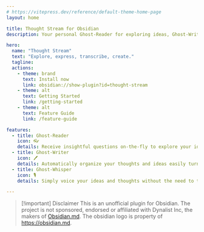 ```yaml
---
# https://vitepress.dev/reference/default-theme-home-page
layout: home

title: Thought Stream for Obsidian
description: Your personal Ghost-Reader for exploring ideas, Ghost-Writer for creating content and Ghost-Whisper for conveniently transcribing your voice.

hero:
  name: "Thought Stream"
  text: "Explore, express, transcribe, create."
  tagline: 
  actions:
    - theme: brand
      text: Install now
      link: obsidian://show-plugin?id=thought-stream
    - theme: alt
      text: Getting Started
      link: /getting-started
    - theme: alt
      text: Feature Guide
      link: /feature-guide

features:
  - title: Ghost-Reader
    icon: 👓
    details: Receive insightful questions on-the-fly to explore your ideas further and overcome writers block.
  - title: Ghost-Writer
    icon: 🖊️
    details: Automatically organize your thoughts and ideas easily turn them into useful output and draft content. 
  - title: Ghost-Whisper
    icon: 🎙️
    details: Simply voice your ideas and thoughts without the need to type them out.

---
```


> [!important] Disclaimer
> This is an unofficial plugin for Obsidian. The project is not sponsored, endorsed or affiliated with Dynalist Inc, the makers of [Obsidian.md](https://obsidian.md). The obsidian logo is property of https://obsidian.md.

